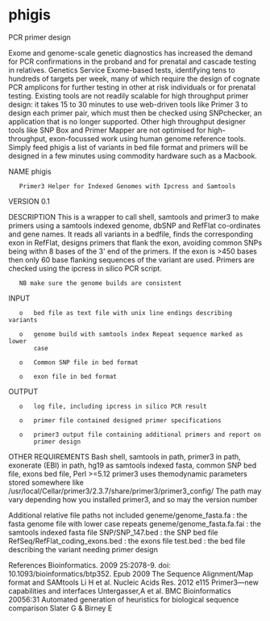 # phigis
PCR primer design

Exome and genome-scale genetic diagnostics has increased the demand for PCR confirmations in the proband and for prenatal and cascade testing in relatives. Genetics Service Exome-based tests, identifying tens to hundreds of targets per week, many of which require the design of cognate PCR amplicons for further testing in other at risk individuals or for prenatal testing. Existing tools are not readily scalable for high throughput primer design: it takes 15 to 30 minutes to use web-driven tools like Primer 3 to design each primer pair, which must then be checked using SNPchecker, an application that is no longer supported. Other high throughput designer tools like SNP Box and Primer Mapper are not optimised for high-throughput, exon-focussed work using human genome reference tools. Simply feed phigis a list of variants in bed file format and primers will be designed in a few minutes using commodity hardware such as a Macbook.

NAME
       phigis

       Primer3 Helper for Indexed Genomes with Ipcress and Samtools

VERSION
       0.1

DESCRIPTION
       This is a wrapper to call shell, samtools and primer3 to make primers
       using a samtools indexed genome, dbSNP and RefFlat co-ordinates and
       gene names.  It reads all variants in a bedfile, finds the
       corresponding exon in RefFlat, designs primers that flank the exon, 
       avoiding common SNPs being withn 8 bases of the 3' end of
       the primers.  If the exon is >450 bases then only 60 base flanking
       sequences of the variant are used.  Primers are checked using the
       ipcress in silico PCR script.

       NB make sure the genome builds are consistent

INPUT

       o   bed file as text file with unix line endings describing variants

       o   genome build with samtools index Repeat sequence marked as lower
           case

       o   Common SNP file in bed format

       o   exon file in bed format

   OUTPUT
   
       o   log file, including ipcress in silico PCR result

       o   primer file contained designed primer specifications

       o   primer3 output file containing additional primers and report on
           primer design

   OTHER REQUIREMENTS
       Bash shell, samtools in path, primer3 in path, exonerate (EBI) in path, hg19
       as samtools indexed fasta, common SNP bed file, exons bed file, Perl
       >=5.12
       primer3 uses themodynamic parameters stored somewhere like
       /usr/local/Cellar/primer3/2.3.7/share/primer3/primer3_config/
       The path may vary depending how you installed primer3, and so may the version number
       
 Additional relative file paths not included
       geneme/genome_fasta.fa : the fasta genome file with lower case repeats
       geneme/genome_fasta.fa.fai : the samtools indexed fasta file
       SNP/SNP_147.bed : the SNP bed file
       RefSeq/RefFlat_coding_exons.bed : the exons file
       test.bed : the bed file describing the variant needing primer design
       
References
Bioinformatics. 2009 25:2078-9. doi: 10.1093/bioinformatics/btp352. Epub 2009 The Sequence Alignment/Map format and SAMtools Li H et al.
Nucleic Acids Res. 2012 e115 Primer3—new capabilities and interfaces Untergasser,A et al.
BMC Bioinformatics 20056:31 Automated generation of heuristics for biological sequence comparison Slater G & Birney E

       
       

